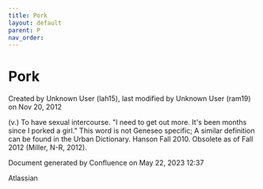 ```yaml
---
title: Pork
layout: default
parent: P
nav_order:
---
```


# Pork

Created by  Unknown User (lah15), last modified by  Unknown User (ram19) on Nov 20, 2012

(v.) To have sexual intercourse. &quot;I need to get out more. It's been months since I porked a girl.&quot; This word is not Geneseo specific; A similar definition can be found in the Urban Dictionary. Hanson Fall 2010. Obsolete as of Fall 2012 (Miller, N-R, 2012).

Document generated by Confluence on May 22, 2023 12:37

Atlassian

